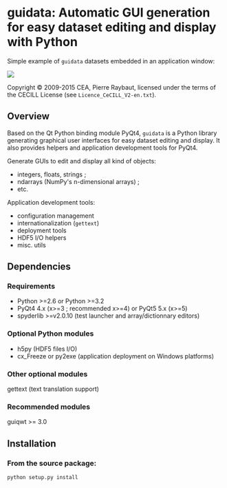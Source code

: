 # guidata: Automatic GUI generation for easy dataset editing and display with Python

Simple example of ``guidata`` datasets embedded in an application window:

<img src="http://pythonhosted.org/guidata/_images/editgroupbox.png">

Copyright © 2009-2015 CEA, Pierre Raybaut, licensed under the terms of the 
CECILL License (see ``Licence_CeCILL_V2-en.txt``).


## Overview

Based on the Qt Python binding module PyQt4, ``guidata`` is a Python library 
generating graphical user interfaces for easy dataset editing and display. It 
also provides helpers and application development tools for PyQt4.

Generate GUIs to edit and display all kind of objects:

- integers, floats, strings ;
- ndarrays (NumPy's n-dimensional arrays) ;
- etc.

Application development tools:

- configuration management
- internationalization (``gettext``)
- deployment tools
- HDF5 I/O helpers
- misc. utils


## Dependencies

### Requirements

- Python >=2.6 or Python >=3.2
- PyQt4 4.x (x>=3 ; recommended x>=4) or PyQt5 5.x (x>=5)
- spyderlib >=v2.0.10 (test launcher and array/dictionnary editors)
    
### Optional Python modules

- h5py (HDF5 files I/O)
- cx_Freeze or py2exe (application deployment on Windows platforms)

### Other optional modules

gettext (text translation support)
        
### Recommended modules

guiqwt >= 3.0


## Installation

### From the source package:

```bash
python setup.py install
```
